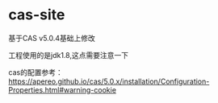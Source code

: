 # cas-site
基于CAS v5.0.4基础上修改

工程使用的是jdk1.8,这点需要注意一下

cas的配置参考：https://apereo.github.io/cas/5.0.x/installation/Configuration-Properties.html#warning-cookie